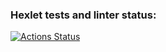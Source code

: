 ### Hexlet tests and linter status:
[![Actions Status](https://github.com/bapplesova/python-project-lvl3/workflows/hexlet-check/badge.svg)](https://github.com/bapplesova/python-project-lvl3/actions)